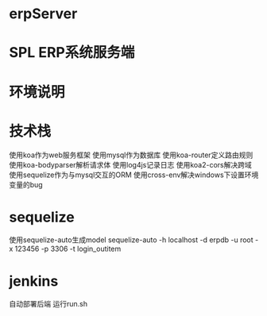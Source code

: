 # erpServer
# SPL ERP系统服务端
# 环境说明

# 技术栈
使用koa作为web服务框架
使用mysql作为数据库
使用koa-router定义路由规则
使用koa-bodyparser解析请求体
使用log4js记录日志
使用koa2-cors解决跨域
使用sequelize作为与mysql交互的ORM
使用cross-env解决windows下设置环境变量的bug

# sequelize
使用sequelize-auto生成model
sequelize-auto -h localhost -d erpdb -u root -x 123456 -p 3306 -t login_outitem

# jenkins
自动部署后端
运行run.sh